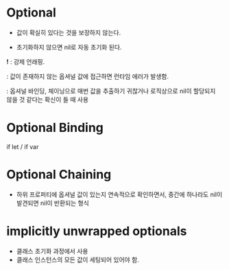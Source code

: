 # Optional

* 값이 확실히 있다는 것을 보장하지 않는다.

* 초기화하지 않으면 nil로 자동 초기화 된다.



**!** : 강제 언래핑. 

: 값이 존재하지 않는 옵셔널 값에 접근하면 런타임 에러가 발생함. 

: 옵셔널 바인딩, 체이닝으로 매번 값을 추출하기 귀찮거나 로직상으로 nil이 할당되지 않을 것 같다는 확신이 들 때 사용



# Optional Binding

if let / if var





# Optional Chaining

* 하위 프로퍼티에 옵셔널 값이 있는지 연속적으로 확인하면서, 중간에 하나라도 nil이 발견되면 nil이 반환되는 형식





# implicitly unwrapped optionals

* 클래스 초기화 과정에서 사용
* 클래스 인스턴스의 모든 값이 세팅되어 있어야 함.